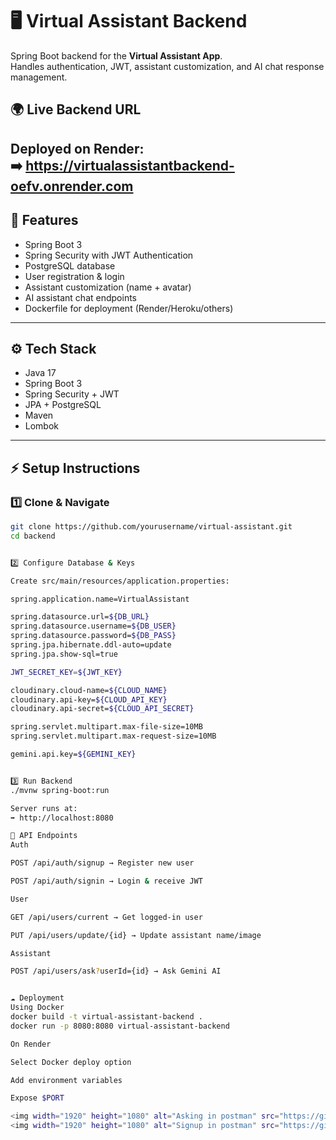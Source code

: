 # 🖥 Virtual Assistant Backend


Spring Boot backend for the **Virtual Assistant App**.  
Handles authentication, JWT, assistant customization, and AI chat response management.  

## 🌍 Live Backend URL
Deployed on Render:  
➡️ https://virtualassistantbackend-oefv.onrender.com
---

## 🚀 Features
- Spring Boot 3
- Spring Security with JWT Authentication
- PostgreSQL database
- User registration & login
- Assistant customization (name + avatar)
- AI assistant chat endpoints
- Dockerfile for deployment (Render/Heroku/others)

---

## ⚙️ Tech Stack
- Java 17
- Spring Boot 3
- Spring Security + JWT
- JPA + PostgreSQL
- Maven
- Lombok

---

## ⚡ Setup Instructions

### 1️⃣ Clone & Navigate
```bash
git clone https://github.com/yourusername/virtual-assistant.git
cd backend


2️⃣ Configure Database & Keys

Create src/main/resources/application.properties:

spring.application.name=VirtualAssistant

spring.datasource.url=${DB_URL}
spring.datasource.username=${DB_USER}
spring.datasource.password=${DB_PASS}
spring.jpa.hibernate.ddl-auto=update
spring.jpa.show-sql=true

JWT_SECRET_KEY=${JWT_KEY}

cloudinary.cloud-name=${CLOUD_NAME}
cloudinary.api-key=${CLOUD_API_KEY}
cloudinary.api-secret=${CLOUD_API_SECRET}

spring.servlet.multipart.max-file-size=10MB
spring.servlet.multipart.max-request-size=10MB

gemini.api.key=${GEMINI_KEY}


3️⃣ Run Backend
./mvnw spring-boot:run

Server runs at:
➡️ http://localhost:8080

🔑 API Endpoints
Auth

POST /api/auth/signup → Register new user

POST /api/auth/signin → Login & receive JWT

User

GET /api/users/current → Get logged-in user

PUT /api/users/update/{id} → Update assistant name/image

Assistant

POST /api/users/ask?userId={id} → Ask Gemini AI


☁️ Deployment
Using Docker
docker build -t virtual-assistant-backend .
docker run -p 8080:8080 virtual-assistant-backend

On Render

Select Docker deploy option

Add environment variables

Expose $PORT

<img width="1920" height="1080" alt="Asking in postman" src="https://github.com/user-attachments/assets/e40ee6dd-2721-4061-8694-f5223bef32fb" />
<img width="1920" height="1080" alt="Signup in postman" src="https://github.com/user-attachments/assets/32c316bd-1a56-4627-bfa7-30ab8f6df074" />


